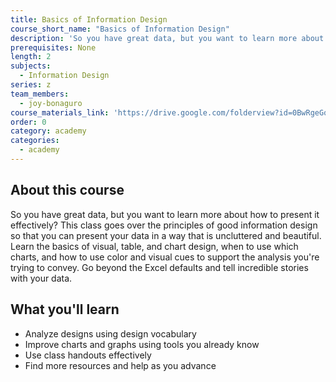 ```yaml
---
title: Basics of Information Design
course_short_name: "Basics of Information Design"
description: 'So you have great data, but you want to learn more about how to present it effectively? This class goes over the principles of good information design so that you can present your data in a way that is uncluttered and beautiful.'
prerequisites: None
length: 2
subjects:
  - Information Design
series: z
team_members:
  - joy-bonaguro
course_materials_link: 'https://drive.google.com/folderview?id=0BwRgeGq-b8f9N0Q1dHphWTNuSlU&usp=sharing'
order: 0
category: academy
categories:
  - academy
---
```



## About this course

So you have great data, but you want to learn more about how to present it effectively? This class goes over the principles of good information design so that you can present your data in a way that is uncluttered and beautiful. Learn the basics of visual, table, and chart design, when to use which charts, and how to use color and visual cues to support the analysis you're trying to convey. Go beyond the Excel defaults and tell incredible stories with your data.

## What you'll learn

* Analyze designs using design vocabulary
* Improve charts and graphs using tools you already know
* Use class handouts effectively
* Find more resources and help as you advance